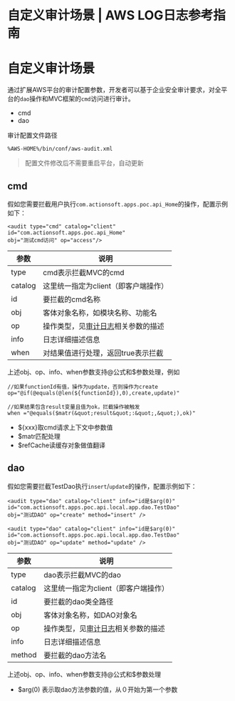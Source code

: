 # 自定义审计场景 | AWS LOG日志参考指南

# 自定义审计场景

通过扩展AWS平台的审计配置参数，开发者可以基于企业安全审计要求，对全平台的`dao`操作和MVC框架的`cmd`访问进行审计。

  * cmd
  * dao

审计配置文件路径
    
    
    %AWS-HOME%/bin/conf/aws-audit.xml
    

> 配置文件修改后不需要重启平台，自动更新

## cmd

假如您需要拦截用户执行`com.actionsoft.apps.poc.api_Home`的操作，配置示例如下：
    
    
    <audit type="cmd" catalog="client" id="com.actionsoft.apps.poc.api_Home"
    obj="测试cmd访问" op="access"/>
    

参数 | 说明  
---|---  
type | cmd表示拦截MVC的cmd  
catalog | 这里统一指定为client（即客户端操作）  
id | 要拦截的cmd名称  
obj | 客体对象名称，如模块名称、功能名  
op | 操作类型，见[审计日志](<../audit_log/README.html>)相关参数的描述  
info | 日志详细描述信息  
when | 对结果值进行处理，返回true表示拦截  
  
上述obj、op、info、when参数支持@公式和$参数处理，例如
    
    
    //如果functionId有值，操作为update，否则操作为create
    op="@if(@equals(@len(${functionId}),0),create,update)"
    
    //如果结果包含result变量且值为ok，拦截操作被触发
    when ="@equals($matr(&quot;result&quot;:&quot;,&quot;),ok)"
    

  * ${xxx}取cmd请求上下文中参数值
  * $matr匹配处理
  * $refCache读缓存对象做值翻译

## dao

假如您需要拦截TestDao执行`insert`/`update`的操作，配置示例如下：
    
    
    <audit type="dao" catalog="client" info="id是$arg(0)"
    id="com.actionsoft.apps.poc.api.local.app.dao.TestDao"
    obj="测试DAO" op="create" method="insert" />
    
    <audit type="dao" catalog="client" info="id是$arg(0)"
    id="com.actionsoft.apps.poc.api.local.app.dao.TestDao"
    obj="测试DAO" op="update" method="update" />
    

参数 | 说明  
---|---  
type | dao表示拦截MVC的dao  
catalog | 这里统一指定为client（即客户端操作）  
id | 要拦截的dao类全路径  
obj | 客体对象名称，如DAO对象名  
op | 操作类型，见[审计日志](<../audit_log/README.html>)相关参数的描述  
info | 日志详细描述信息  
method | 要拦截的dao方法名  
  
上述obj、op、info、when参数支持@公式和$参数处理

  * $arg(0) 表示取dao方法参数的值，从０开始为第一个参数
